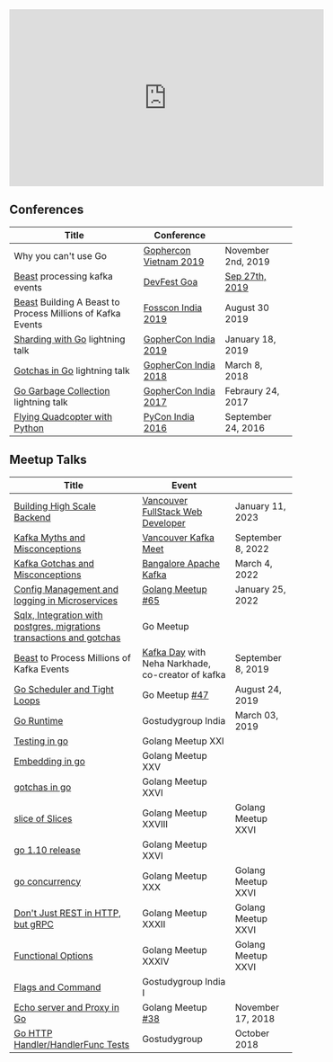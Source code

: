 <iframe width="560" height="315" src="https://www.youtube.com/embed/videoseries?si=HsIrdSEETHhUn9R4&amp;list=PLKXvA3W4l9pHh2Pq04qCutB9e16QHMc26" title="YouTube video player" frameborder="0" allow="accelerometer; autoplay; clipboard-write; encrypted-media; gyroscope; picture-in-picture; web-share" referrerpolicy="strict-origin-when-cross-origin" allowfullscreen></iframe>

## Conferences

| Title                                                                                                              | Conference                                                        |                                                                                                                                                        |
| ---                                                                                                                | ---                                                               | ---                                                                                                                                                    |
| Why you can't use Go                                                                                               | [Gophercon Vietnam 2019](https://gophercon.vn/#schedule)          | November 2nd, 2019                                                                                                                                     |
| [Beast](https://github.com/gojek/beast) processing kafka events                                                    | [DevFest Goa](https://www.meetup.com/GoogleGoa/events/264790819/) | [Sep 27th, 2019](https://www.linkedin.com/posts/gdg-goa-google-developer-groups_devfestgoa-devfest19-indiadevfest19-activity-6598164160629039104-1CC7) |
| [Beast](https://github.com/gojek/beast) Building A Beast to Process Millions of Kafka Events                       | [Fosscon India 2019](http://fosscon.in/speakers.html#)            | August 30 2019                                                                                                                                         |
| [Sharding with Go](https://www.youtube.com/watch?v=PisTip7hD_Q) lightning talk                                     | [GopherCon India 2019](https://gopherconindia.com/#page-top)      | January 18, 2019                                                                                                                                       |
| [Gotchas in Go](https://youtu.be/mcfDwa9D6aQ?t=2302) lightning talk                                                | [GopherCon India 2018]()                                          | March 8, 2018                                                                                                                                          |
| [Go Garbage Collection](https://youtu.be/1BAIOUON2Uo?list=PLKXvA3W4l9pHh2Pq04qCutB9e16QHMc26&t=415) lightning talk | [GopherCon India 2017](https://gopherconindia.com/2017/)          | Febraury 24, 2017                                                                                                                                      |
| [Flying Quadcopter with Python](https://youtu.be/DudSDsl3rOU)                                                      | [PyCon India 2016](https://in.pycon.org/2016/)                    | September 24, 2016                                                                                                                                     |

## Meetup Talks

| Title                                                                                                 | Event                                                                                                                     |                    |
| ---                                                                                                   | ---                                                                                                                       | ---                |
| [Building High Scale Backend](https://drive.google.com/file/d/1T9wzXtb3DFzHKh3yzHiKqtRj02RqzXTY/view) | [Vancouver FullStack Web Developer](https://www.meetup.com/vancouver-full-stack-web-developers/events/290316055/)         | January 11, 2023   |
| [Kafka Myths and Misconceptions](https://youtu.be/xyMgFvTj-pk)                                        | [Vancouver Kafka Meet](https://www.meetup.com/vancouver-kafka/events/288055213/)                                          | September 8, 2022  |
| [Kafka Gotchas and Misconceptions]()                                                                  | [Bangalore Apache Kafka](https://www.meetup.com/bangalore-apache-kafka-group/events/284046012/)                           | March 4, 2022      |
| [Config Management and logging in Microservices](https://youtu.be/VUHiFxpXPSE)                        | [Golang Meetup #65](https://www.meetup.com/golang-bangalore/events/283434724/)                                            | January 25, 2022   |
| [Sqlx, Integration with postgres, migrations transactions and gotchas](https://youtu.be/jzfTSNrHPjk)  | Go Meetup                                                                                                                 |                    |
| [Beast](https://github.com/gojek/beast) to Process Millions of Kafka Events                           | [Kafka Day](https://www.meetup.com/Bangalore-Apache-Kafka-Group/events/264273358) with Neha Narkhade, co-creator of kafka | September 8, 2019  |
| [Go Scheduler and Tight Loops](https://www.youtube.com/watch?v=gQjpsEngDUs)                           | Go Meetup [#47](https://www.meetup.com/Golang-Bangalore/events/263417341/)                                                | August 24, 2019    |
| [Go Runtime](https://www.youtube.com/watch?v=4qCbSj2AHeE)                                             | Gostudygroup India                                                                                                        | March 03, 2019     |
| [Testing in go](https://youtu.be/zGhfJ88eKfw)                                                         | Golang Meetup XXI                                                                                                         |                    |
| [Embedding in go](https://youtu.be/Ki3kUvEx4-8)                                                       | Golang Meetup XXV                                                                                                         |                    |
| [gotchas in go](https://youtu.be/J3plALnTjA8)                                                         | Golang Meetup XXVI                                                                                                        |                    |
| [slice of Slices](https://goo.gl/NTmsqf)                                                              | Golang Meetup XXVIII                                                                                                      | Golang Meetup XXVI |
| [go 1.10 release](https://youtu.be/t-iiICzV-es)                                                       | Golang Meetup XXVI                                                                                                        |                    |
| [go concurrency](https://youtu.be/E03QTvgcJ8Q)                                                        | Golang Meetup XXX                                                                                                         | Golang Meetup XXVI |
| [Don't Just REST in HTTP, but gRPC](https://youtu.be/Tum1CXPwOAk)                                     | Golang Meetup XXXII                                                                                                       | Golang Meetup XXVI |
| [Functional Options](https://youtu.be/xBYzglyidIc)                                                    | Golang Meetup XXXIV                                                                                                       | Golang Meetup XXVI |
| [Flags and Command](https://youtu.be/v9UpXthxrRY?t=9m50s)                                             | Gostudygroup India I                                                                                                      |                    |
| [Echo server and Proxy in Go](https://www.youtube.com/watch?v=H_Sk4xxKJkg)                            | Golang Meetup [#38](https://www.meetup.com/Golang-Bangalore/events/255970867/)                                            | November 17, 2018  |
| [Go HTTP Handler/HandlerFunc Tests](https://www.youtube.com/watch?v=Tx9uS1TAOWY)                      | Gostudygroup                                                                                                              | October 2018       |
